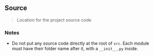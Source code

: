 ## Source
> Location for the project source code

### Notes
+ Do not put any source code directly at the root of `src`. Each module must have their folder name after it, with a `__init__.py` inside.
